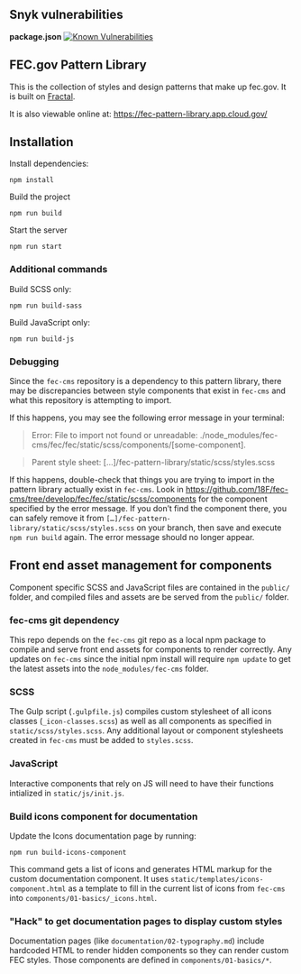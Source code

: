 ## Snyk vulnerabilities
**package.json**
[![Known Vulnerabilities](https://snyk.io/test/github/fecgov/fec-pattern-library/badge.svg?targetFile=package.json)](https://snyk.io/test/github/fecgov/fec-pattern-library?targetFile=package.json)

## FEC.gov Pattern Library

This is the collection of styles and design patterns that make up fec.gov. It is built on [Fractal](http://fractal.build/guide).

It is also viewable online at: <https://fec-pattern-library.app.cloud.gov/>

## Installation

Install dependencies:

```
npm install
```

Build the project

```
npm run build
```

Start the server

```
npm run start
```

### Additional commands

Build SCSS only:

```
npm run build-sass
```

Build JavaScript only:

```
npm run build-js
```

### Debugging

Since the `fec-cms` repository is a dependency to this pattern library, there may be discrepancies between style components that exist in `fec-cms` and what this repository is attempting to import.

If this happens, you may see the following error message in your terminal:
> Error: File to import not found or unreadable: ./node_modules/fec-cms/fec/fec/static/scss/components/[some-component].

> Parent style sheet: […]/fec-pattern-library/static/scss/styles.scss

If this happens, double-check that things you are trying to import in the pattern library actually exist in `fec-cms`.
Look in https://github.com/18F/fec-cms/tree/develop/fec/fec/static/scss/components for the component specified by the error message.
If you don’t find the component there, you can safely remove it from `[…]/fec-pattern-library/static/scss/styles.scss` on your branch, then save and execute `npm run build` again. The error message should no longer appear.

## Front end asset management for components
Component specific SCSS and JavaScript files are contained in the `public/` folder, and compiled files and assets are be served from the `public/` folder.

### fec-cms git dependency
This repo depends on the `fec-cms` git repo as a local npm package to compile and serve front end assets for components to render correctly. Any updates on `fec-cms` since the initial npm install will require `npm update` to get the latest assets into the `node_modules/fec-cms` folder.

### SCSS
The Gulp script (`.gulpfile.js`) compiles custom stylesheet of all icons classes (`_icon-classes.scss`) as well as all components as specified in `static/scss/styles.scss`. Any additional layout or component stylesheets created in `fec-cms` must be added to `styles.scss`.

### JavaScript
Interactive components that rely on JS will need to have their functions intialized in `static/js/init.js`.

### Build icons component for documentation
Update the Icons documentation page by running:

```
npm run build-icons-component
```

This command gets a list of icons and generates HTML markup for the custom documentation component. It uses `static/templates/icons-component.html` as a template to fill in the current list of icons from `fec-cms` into `components/01-basics/_icons.html`.

### "Hack" to get documentation pages to display custom styles
Documentation pages (like `documentation/02-typography.md`) include hardcoded HTML to render hidden components so they can render custom FEC styles. Those components are defined in `components/01-basics/*`.
